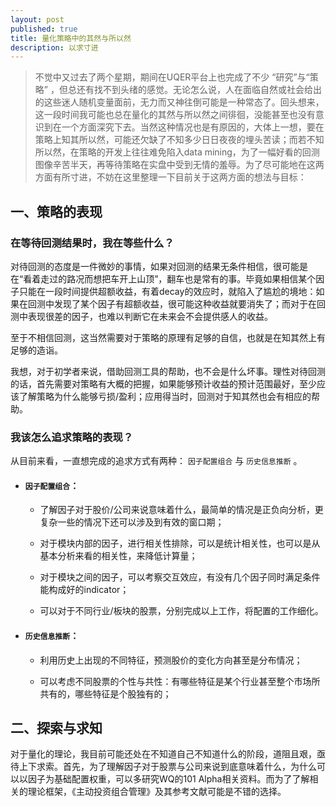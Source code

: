 ```yaml
---
layout: post
published: true
title: 量化策略中的其然与所以然
description: 以求寸进
---  
```



>不觉中又过去了两个星期，期间在UQER平台上也完成了不少 “研究”与“策略” ，但总还有找不到头绪的感觉。无论怎么说，人在面临自然或社会给出的这些迷人随机变量面前，无力而又神往倒可能是一种常态了。回头想来，这一段时间我可能也总在量化的其然与所以然之间徘徊，没能甚至也没有意识到在一个方面深究下去。当然这种情况也是有原因的，大体上一想，要在策略上知其所以然，可能还欠缺了不知多少日日夜夜的埋头苦读；而若不知所以然，在策略的开发上往往难免陷入data mining，为了一幅好看的回测图像辛苦半天，再等待策略在实盘中受到无情的羞辱。为了尽可能地在这两方面有所寸进，不妨在这里整理一下目前关于这两方面的想法与目标： 


## 一、策略的表现


### 在等待回测结果时，我在等些什么？  

对待回测的态度是一件微妙的事情，如果对回测的结果无条件相信，很可能是在“看着走过的路况而想把车开上山顶”，翻车也是常有的事。毕竟如果相信某个因子只能在一段时间提供超额收益，有着decay的效应时，就陷入了尴尬的境地：如果在回测中发现了某个因子有超额收益，很可能这种收益就要消失了；而对于在回测中表现很差的因子，也难以判断它在未来会不会提供感人的收益。
  
至于不相信回测，这当然需要对于策略的原理有足够的自信，也就是在知其然上有足够的造诣。  

我想，对于初学者来说，借助回测工具的帮助，也不会是什么坏事。理性对待回测的话，首先需要对策略有大概的把握，如果能够预计收益的预计范围最好，至少应该了解策略为什么能够亏损/盈利；应用得当时，回测对于知其然也会有相应的帮助。

### 我该怎么追求策略的表现？

从目前来看，一直想完成的追求方式有两种： `因子配置组合`  与  `历史信息推断` 。  

* #### `因子配置组合`：  

    * 了解因子对于股价/公司来说意味着什么，最简单的情况是正负向分析，更复杂一些的情况下还可以涉及到有效的窗口期；  

    * 对于模块内部的因子，进行相关性排除，可以是统计相关性，也可以是从基本分析来看的相关性，来降低计算量；  

    * 对于模块之间的因子，可以考察交互效应，有没有几个因子同时满足条件能构成好的indicator；  

    * 可以对于不同行业/板块的股票，分别完成以上工作，将配置的工作细化。  

    
* #### `历史信息推断`：  

    * 利用历史上出现的不同特征，预测股价的变化方向甚至是分布情况；  

    * 可以考虑不同股票的个性与共性：有哪些特征是某个行业甚至整个市场所共有的，哪些特征是个股独有的；  

    
## 二、探索与求知  


对于量化的理论，我目前可能还处在不知道自己不知道什么的阶段，道阻且艰，亟待上下求索。首先，为了理解因子对于股票与公司来说到底意味着什么，为什么可以以因子为基础配置权重，可以多研究WQ的101 Alpha相关资料。而为了了解相关的理论框架，《主动投资组合管理》及其参考文献可能是不错的选择。